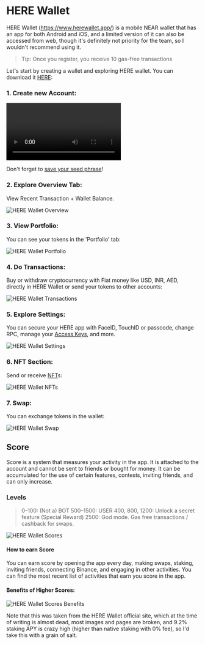 # HERE Wallet

HERE Wallet (https://www.herewallet.app/) is a mobile NEAR wallet that has an app for
both Android and iOS, and a limited version of it can also be accessed from web, though
it's definitely not priority for the team, so I wouldn't recommend using it.

> Tip: Once you register, you receive 10 gas-free transactions

Let's start by creating a wallet and exploring HERE wallet. You can download it [HERE](https://download.herewallet.app/slimebook):

### 1. Create new Account:
<video src="/lvl1/wallets/here-wallet-create.mp4" autoplay loop></video>

Don't forget to [save your seed phrase](../../lvl4/account-model/keys/where-to-save-seed-phrase.md)!

### 2. Explore Overview Tab:
View Recent Transaction + Wallet Balance.

![HERE Wallet Overview](here-wallet-overview.jpg)

### 3. View Portfolio:
You can see your tokens in the 'Portfolio' tab:

![HERE Wallet Portfolio](here-wallet-portfolio.jpg)

### 4. Do Transactions:
Buy or withdraw cryptocurrency with Fiat money like USD, INR, AED, directly in HERE Wallet
or send your tokens to other accounts:

![HERE Wallet Transactions](here-wallet-fiat-onramp.jpg)

### 5. Explore Settings:
You can secure your HERE app with FaceID, TouchID or passcode, change RPC, manage your
[Access Keys](../../lvl4/account-model/keys/index.md), and more.

![HERE Wallet Settings](here-wallet-settings.jpg)

### 6. NFT Section:
Send or receive [NFT](../nfts.md)s:

![HERE Wallet NFTs](here-wallet-nft.jpg)

### 7. Swap:
You can exchange tokens in the wallet:

![HERE Wallet Swap](here-wallet-swap.jpg)

## Score

Score is a system that measures your activity in the app. It is attached to the account
and cannot be sent to friends or bought for money. It can be accumulated for the use of
certain features, contests, inviting friends, and can only increase.

### Levels
> 0–100: (Not a) BOT
> 500–1500: USER
> 400, 800, 1200: Unlock a secret feature (Special Reward)
> 2500: God mode. Gas free transactions / cashback for swaps.

![HERE Wallet Scores](here-wallet-scores.jpg)

#### How to earn Score

You can earn score by opening the app every day, making swaps, staking, inviting friends,
connecting Binance, and engaging in other activities. You can find the most recent list
of activities that earn you score in the app.

#### Benefits of Higher Scores:

![HERE Wallet Scores Benefits](here-wallet-score-benefits.png)

Note that this was taken from the HERE Wallet official site, which at the time of
writing is almost dead, most images and pages are broken, and 9.2% staking APY is
crazy high (higher than native staking with 0% fee), so I'd take this with a grain
of salt.
